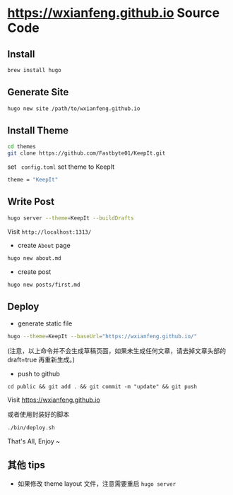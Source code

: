 https://wxianfeng.github.io Source Code
====

## Install
```bash
brew install hugo
```

## Generate Site
```bash
hugo new site /path/to/wxianfeng.github.io
```

## Install Theme
```bash
cd themes
git clone https://github.com/Fastbyte01/KeepIt.git
```

set ` config.toml` set theme to KeepIt
```bash
theme = "KeepIt"
```

## Write Post
```bash
hugo server --theme=KeepIt --buildDrafts
```

Visit `http://localhost:1313/`

* create `About` page
```bash
hugo new about.md
```

* create post
```bash
hugo new posts/first.md
```

## Deploy
* generate static file
```bash
hugo --theme=KeepIt --baseUrl="https://wxianfeng.github.io/"
```
(注意，以上命令并不会生成草稿页面，如果未生成任何文章，请去掉文章头部的 draft=true 再重新生成。)

* push to github
```
cd public && git add . && git commit -m "update" && git push
```

Visit https://wxianfeng.github.io

或者使用封装好的脚本

```bash
./bin/deploy.sh
```

That's All, Enjoy ~

## 其他 tips
* 如果修改 theme layout 文件，注意需要重启 `hugo server`

